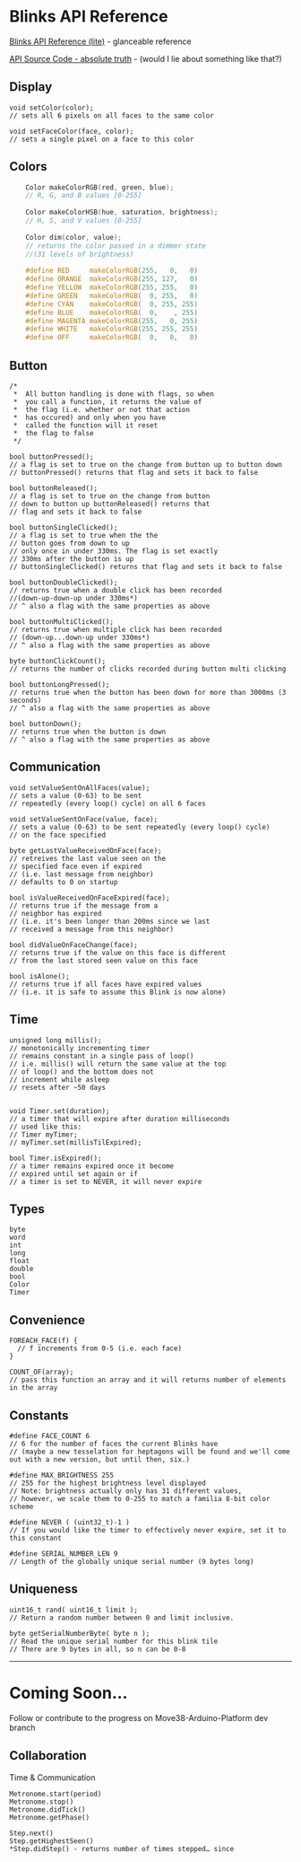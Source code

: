 # Blinks API Reference
[Blinks API Reference (lite)](apilite.md) - glanceable reference

[API Source Code - absolute truth](https://github.com/Move38/Move38-Arduino-Platform) - (would I lie about something like that?)

## Display
    void setColor(color);
    // sets all 6 pixels on all faces to the same color
    
    void setFaceColor(face, color);
    // sets a single pixel on a face to this color


## Colors
```C
    Color makeColorRGB(red, green, blue);
    // R, G, and B values [0-255]
    
    Color makeColorHSB(hue, saturation, brightness);
    // H, S, and V values [0-255]
    
    Color dim(color, value);
    // returns the color passed in a dimmer state 
    //(31 levels of brightness)
    
    #define RED     makeColorRGB(255,   0,   0)
    #define ORANGE  makeColorRGB(255, 127,   0)
    #define YELLOW  makeColorRGB(255, 255,   0)
    #define GREEN   makeColorRGB(  0, 255,   0)
    #define CYAN    makeColorRGB(  0, 255, 255)
    #define BLUE    makeColorRGB(  0,    , 255)
    #define MAGENTA makeColorRGB(255,   0, 255)
    #define WHITE   makeColorRGB(255, 255, 255)
    #define OFF     makeColorRGB(  0,   0,   0)
```

## Button
    /*
     *  All button handling is done with flags, so when
     *  you call a function, it returns the value of 
     *  the flag (i.e. whether or not that action 
     *  has occured) and only when you have  
     *  called the function will it reset 
     *  the flag to false
     */
    
    bool buttonPressed();
    // a flag is set to true on the change from button up to button down
    // buttonPressed() returns that flag and sets it back to false
    
    bool buttonReleased();
    // a flag is set to true on the change from button 
    // down to button up buttonReleased() returns that
    // flag and sets it back to false
    
    bool buttonSingleClicked();
    // a flag is set to true when the the 
    // button goes from down to up
    // only once in under 330ms. The flag is set exactly 
    // 330ms after the button is up
    // buttonSingleClicked() returns that flag and sets it back to false
    
    bool buttonDoubleClicked();
    // returns true when a double click has been recorded 
    //(down-up-down-up under 330ms*)
    // ^ also a flag with the same properties as above
    
    bool buttonMultiClicked();
    // returns true when multiple click has been recorded 
    // (down-up...down-up under 330ms*)
    // ^ also a flag with the same properties as above
    
    byte buttonClickCount();
    // returns the number of clicks recorded during button multi clicking
    
    bool buttonLongPressed();
    // returns true when the button has been down for more than 3000ms (3 seconds)
    // ^ also a flag with the same properties as above
    
    bool buttonDown();
    // returns true when the button is down
    // ^ also a flag with the same properties as above


## Communication
    void setValueSentOnAllFaces(value);
    // sets a value (0-63) to be sent 
    // repeatedly (every loop() cycle) on all 6 faces
    
    void setValueSentOnFace(value, face);
    // sets a value (0-63) to be sent repeatedly (every loop() cycle) 
    // on the face specified
    
    byte getLastValueReceivedOnFace(face);
    // retreives the last value seen on the 
    // specified face even if expired
    // (i.e. last message from neighbor)
    // defaults to 0 on startup
    
    bool isValueReceivedOnFaceExpired(face);
    // returns true if the message from a 
    // neighbor has expired
    // (i.e. it's been longer than 200ms since we last 
    // received a message from this neighbor)
    
    bool didValueOnFaceChange(face);
    // returns true if the value on this face is different 
    // from the last stored seen value on this face
    
    bool isAlone();
    // returns true if all faces have expired values
    // (i.e. it is safe to assume this Blink is now alone)
    


## Time
    unsigned long millis();
    // monotonically incrementing timer
    // remains constant in a single pass of loop()
    // i.e. millis() will return the same value at the top 
    // of loop() and the bottom does not
    // increment while asleep
    // resets after ~50 days
    
    
    void Timer.set(duration);
    // a timer that will expire after duration milliseconds
    // used like this:
    // Timer myTimer;
    // myTimer.set(millisTilExpired);
    
    bool Timer.isExpired();
    // a timer remains expired once it become 
    // expired until set again or if
    // a timer is set to NEVER, it will never expire


## Types
    byte
    word
    int
    long
    float
    double
    bool
    Color
    Timer


## Convenience
    FOREACH_FACE(f) {
      // f increments from 0-5 (i.e. each face)
    }
    
    COUNT_OF(array);
    // pass this function an array and it will returns number of elements in the array


## Constants
    #define FACE_COUNT 6
    // 6 for the number of faces the current Blinks have 
    // (maybe a new tesselation for heptagons will be found and we'll come out with a new version, but until then, six.)
    
    #define MAX_BRIGHTNESS 255
    // 255 for the highest brightness level displayed
    // Note: brightness actually only has 31 different values,
    // however, we scale them to 0-255 to match a familia 8-bit color scheme 
    
    #define NEVER ( (uint32_t)-1 )
    // If you would like the timer to effectively never expire, set it to this constant
    
    #define SERIAL_NUMBER_LEN 9
    // Length of the globally unique serial number (9 bytes long)


## Uniqueness
    uint16_t rand( uint16_t limit );
    // Return a random number between 0 and limit inclusive.
    
    byte getSerialNumberByte( byte n );
    // Read the unique serial number for this blink tile
    // There are 9 bytes in all, so n can be 0-8
----------
# Coming Soon…

Follow or contribute to the progress on Move38-Arduino-Platform dev branch

## Collaboration 

Time & Communication

    Metronome.start(period)
    Metronome.stop()
    Metronome.didTick()
    Metronome.getPhase()
    
    Step.next()
    Step.getHighestSeen()
    *Step.didStep() - returns number of times stepped… since
